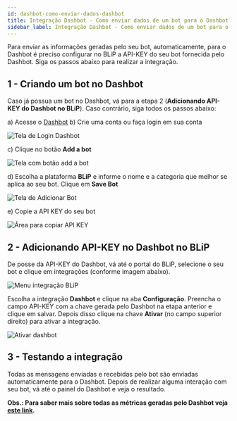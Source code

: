 ```yaml
---
id: dashbot-como-enviar-dados-dashbot
title: Integração Dashbot - Como enviar dados de um bot para o Dashbot?
sidebar_label: Integração Dashbot - Como enviar dados de um bot para o Dashbot?
---
```


Para enviar as informações geradas pelo seu bot, automaticamente, para o Dashbot é preciso configurar no BLiP a API-KEY do seu bot fornecida pelo Dashbot. Siga os passos abaixo para realizar a integração.

## 1 - Criando um bot no Dashbot

Caso já possua um bot no Dashbot, vá para a etapa 2 (**Adicionando API-KEY do Dashbot no BLiP**). Caso contrário, siga todos os passos abaixo:

a) Acesse o [Dashbot](https://reports.dashbot.io/login)
b) Crie uma conta ou faça login em sua conta

![Tela de Login Dashbot](/img/practice/integrations/integ-dashbot-como-enviar-dados-dashbot-1.png)<br>

c) Clique no botão **Add a bot**

![Tela com botão add a bot](/img/practice/integrations/integ-dashbot-como-enviar-dados-dashbot-2.png)<br>

d) Escolha a plataforma **BLiP** e informe o nome e a categoria que melhor se aplica ao seu bot. Clique em **Save Bot**

![Tela de Adicionar Bot](/img/practice/integrations/integ-dashbot-como-enviar-dados-dashbot-3.png)<br>

e) Copie a API KEY do seu bot

![Área para copiar API KEY](/img/practice/integrations/integ-dashbot-como-enviar-dados-dashbot-4.png)<br>

## 2 - Adicionando API-KEY no Dashbot no BLiP

De posse da API-KEY do Dashbot, vá até o portal do BLiP, selecione o seu bot e clique em integrações (conforme imagem abaixo).

![Menu integração BLiP](/img/practice/integrations/integ-dashbot-como-enviar-dados-dashbot-5.png)<br>

Escolha a integração **Dashbot** e clique na aba **Configuração**. Preencha o campo API-KEY com a chave gerada pelo Dashbot na etapa anterior e clique em salvar. Depois disso clique na chave **Ativar** (no campo superior direito) para ativar a integração.

![Ativar dashbot](/img/practice/integrations/integ-dashbot-como-enviar-dados-dashbot-6.png)<br>

## 3 - Testando a integração

Todas as mensagens enviadas e recebidas pelo bot são enviadas automaticamente para o Dashbot. Depois de realizar alguma interação com seu bot, vá até o painel do Dashbot e veja o resultado.

**Obs.: Para saber mais sobre todas as métricas geradas pelo Dashbot veja [este link](https://www.dashbot.io/tour).**